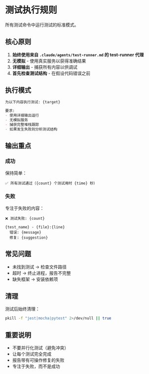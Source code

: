 # 测试执行规则

所有测试命令中运行测试的标准模式。

## 核心原则

1. **始终使用来自 `.claude/agents/test-runner.md` 的 test-runner 代理**
2. **无模拟** - 使用真实服务以获得准确结果
3. **详细输出** - 捕获所有内容以供调试
4. **首先检查测试结构** - 在假设代码错误之前

## 执行模式

```markdown
为以下内容执行测试: {target}

要求:
- 使用详细输出运行
- 无模拟服务
- 捕获完整堆栈跟踪
- 如果发生失败则分析测试结构
```

## 输出重点

### 成功
保持简单：
```
✅ 所有测试通过（{count} 个测试用时 {time} 秒）
```

### 失败
专注于失败的内容：
```
❌ 测试失败: {count}

{test_name} - {file}:{line}
  错误: {message}
  修复: {suggestion}
```

## 常见问题

- 未找到测试 → 检查文件路径
- 超时 → 终止进程，报告不完整
- 缺失框架 → 安装依赖项

## 清理

测试后始终清理：
```bash
pkill -f "jest|mocha|pytest" 2>/dev/null || true
```

## 重要说明

- 不要并行化测试（避免冲突）
- 让每个测试完全完成
- 报告带有可操作修复的失败
- 专注于失败，而不是成功